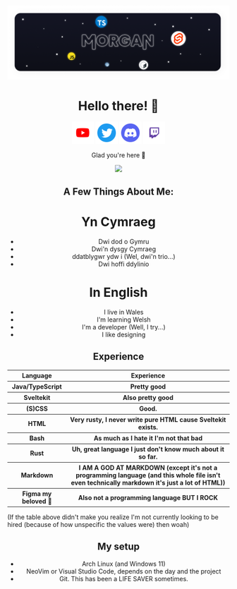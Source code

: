 <a align="center" href="https://morganuk.ga" >
  <img src="./assets/Banner.png" alt="Banner" >
</a>

<h1 align="center">Hello there! 👋</h1>

<p align="center">
  <a href="https://youtube.com/channel/UCOQy316owDNY-D8q-Q5lttw?sub_confirmation=1"><img src="./assets/icons/youtube.svg" alt="YouTube Subscribe" width="50" /></a>
  <a href="https://twitter.com/thisismorgan_"><img src="./assets/icons/twitter.svg" alt="Twitter" width="50" /></a>
  <a href="https://discord.com/invite/Dk9QTEw7Ud"><img src="./assets/icons/discord.svg" alt="Discord" width="50" /></a>
  <a href="https://twitch.tv/thisismorganj"><img src="./assets/icons/twitch.svg" alt="Twitch" width="50" /></a>
</p>

<p align="center">Glad you're here 🤗</p>

<p align="center">
  <img src="https://github-readme-stats.vercel.app/api?username=MorganWJones" />
</p>

<h2 align="center">A Few Things About Me:</h2>

<h1 align="center">Yn Cymraeg</h1>
<ul align="center" >
  <li>Dwi dod o Gymru</li>
  <li>Dwi'n dysgy Cymraeg</li>
  <li>ddatblygwr ydw i (Wel, dwi'n trio...)</li>
  <li>Dwi hoffi ddylinio</li>
</ul>

<h1 align="center">In English</h1>
<ul align="center" >
  <li>I live in Wales</li>
  <li>I'm learning Welsh</li>
  <li>I'm a developer (Well, I try...)</li>
  <li>I like designing</li>
</ul>

<h2 align="center">Experience</h2>
<table align="center">
  <tr>
    <th>Language</th>
    <th>Experience</th>
  </tr>
  <tr>
    <th>Java/TypeScript</th>
    <th>Pretty good</th>
  </tr>
  <tr>
    <th>Sveltekit</th>
    <th>Also pretty good</th>
  </tr>
  <tr>
    <th>(S)CSS</th>
    <th>Good.</th>
  </tr>
  <tr>
    <th>HTML</th>
    <th>Very rusty, I never write pure HTML cause Sveltekit exists.</th>
  </tr>
  <tr>
    <th>Bash</th>
    <th>As much as I hate it I'm not that bad</th>
  </tr>
  <tr>
    <th>Rust</th>
    <th>Uh, great language I just don't know much about it so far.</th>
  </tr>
  <tr>
    <th>Markdown</th>
    <th>I AM A GOD AT MARKDOWN (except it's not a programming language (and this whole file isn't even technically markdown it's just a lot of HTML))</th>
  </tr>
  <tr>
    <th>Figma my beloved 🥰</th>
    <th>Also not a programming language BUT I ROCK</th>
  </tr>
</table>

<p>(If the table above didn't make you realize I'm not currently looking to be hired (because of how unspecific the values were) then woah)</p>

<h2 align="center">My setup</h2>

<ul align="center">
  <li>Arch Linux (and Windows 11)</li>
  <li>NeoVim or Visual Studio Code, depends on the day and the project</li>
  <li>Git. This has been a LIFE SAVER sometimes.</li>
</ul>
